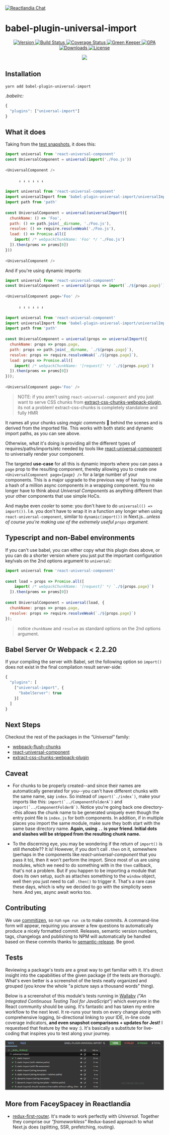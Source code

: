 <a href="https://gitter.im/Reactlandia/Lobby" target="_blank">
  <img alt="Reactlandia Chat" src="https://s3-us-west-1.amazonaws.com/cdn.reactlandia.com/reactlandia-chat.png">
</a>

# babel-plugin-universal-import

<p align="center">
  <a href="https://www.npmjs.com/package/babel-plugin-universal-import">
    <img src="https://img.shields.io/npm/v/babel-plugin-universal-import.svg" alt="Version" />
  </a>

  <a href="https://travis-ci.org/faceyspacey/babel-plugin-universal-import">
    <img src="https://travis-ci.org/faceyspacey/babel-plugin-universal-import.svg?branch=master" alt="Build Status" />
  </a>

  <a href="https://lima.codeclimate.com/github/faceyspacey/babel-plugin-universal-import/coverage">
    <img src="https://lima.codeclimate.com/github/faceyspacey/babel-plugin-universal-import/badges/coverage.svg" alt="Coverage Status"/>
  </a>

  <a href="https://greenkeeper.io">
    <img src="https://badges.greenkeeper.io/faceyspacey/babel-plugin-universal-import.svg" alt="Green Keeper" />
  </a>

  <a href="https://lima.codeclimate.com/github/faceyspacey/babel-plugin-universal-import">
    <img src="https://lima.codeclimate.com/github/faceyspacey/babel-plugin-universal-import/badges/gpa.svg" alt="GPA" />
  </a>

  <a href="https://www.npmjs.com/package/babel-plugin-universal-import">
    <img src="https://img.shields.io/npm/dt/babel-plugin-universal-import.svg" alt="Downloads" />
  </a>

  <a href="https://www.npmjs.com/package/babel-plugin-universal-import">
    <img src="https://img.shields.io/npm/l/babel-plugin-universal-import.svg" alt="License" />
  </a>
</p>


<p align="center">
  <img src="https://s3-us-west-1.amazonaws.com/cdn.reactlandia.com/universal-component-banner.png" />
</p>

## Installation
```
yarn add babel-plugin-universal-import
```
*.babelrc:*
```js
{
  "plugins": ["universal-import"]
}
```


## What it does
Taking from the [test snapshots](./__tests__/__snapshots__/index.js.snap), it does this:

```js
import universal from 'react-universal-component'
const UniversalComponent = universal(import('./Foo.js'))

<UniversalComponent />

      ↓ ↓ ↓ ↓ ↓ ↓

import universal from 'react-universal-component'
import universalImport from 'babel-plugin-universal-import/universalImport.js'
import path from 'path'

const UniversalComponent = universal(universalImport({
  chunkName: () => 'Foo',
  path: () => path.join(__dirname, './Foo.js'),
  resolve: () => require.resolveWeak('./Foo.js'),
  load: () => Promise.all([
    import( /* webpackChunkName: 'Foo' */ './Foo.js')
  ]).then(proms => proms[0])
}))

<UniversalComponent />
```

And if you're using dynamic imports:

```js
import universal from 'react-universal-component'
const UniversalComponent = universal(props => import(`./${props.page}`))

<UniversalComponent page='Foo' />

      ↓ ↓ ↓ ↓ ↓ ↓

import universal from 'react-universal-component'
import universalImport from 'babel-plugin-universal-import/universalImport.js'
import path from 'path'

const UniversalComponent = universal(props => universalImport({
  chunkName: props => props.page,
  path: props => path.join(__dirname, `./${props.page}`),
  resolve: props => require.resolveWeak(`./${props.page}`),
  load: props => Promise.all([
    import( /* webpackChunkName: '[request]' */ `./${props.page}`)
  ]).then(proms => proms[0])
}));

<UniversalComponent page='Foo' />
```
> NOTE: if you aren't using `react-universal-component` and you just want to serve CSS chunks from [extract-css-chunks-webpack-plugin](https://github.com/faceyspacey/extract-css-chunks-webpack-plugin), its not a problem! extract-css-chunks is completely standalone and fully HMR

It names all your chunks using *magic comments* 🔮 behind the scenes and is derived from the imported file. This works with both static and dynamic import paths, as you can see above.

Otherwise, what it's doing is providing all the different types of requires/paths/imports/etc needed by tools like [react-universal-component](https://github.com/faceyspacey/react-universal-component) to universally render your component.

The targeted **use-case** for all this is dynamic imports where you can pass a `page` prop to the resulting component, thereby allowing you to create one `<UniversalComponent page={page} />` for a large number of your components. This is a major upgrade to the previous way of having to make a hash of a million async components in a wrapping component. You no longer have to think about *Universal Components* as anything different than your other components that use simple HoCs.


And maybe even *cooler* to some: you don't have to do `universal(() => import())`. I.e. you don't have to wrap it in a function any longer when using `react-universal-component`, similar to `dynamic(import())` in Next.js...*unless of course you're making use of the extremely useful `props` argument.*

## Typescript and non-Babel environments

If you can't use babel, you can either copy what this plugin does above, or you can do a shorter version where you just put the important configuration key/vals on the 2nd options argument to `universal`:

```js
import universal from 'react-universal-component'

const load = props => Promise.all([
    import( /* webpackChunkName: '[request]' */ `./${props.page}`)
  ]).then(proms => proms[0])

const UniversalComponent = universal(load, {
  chunkName: props => props.page,
  resolve: props => require.resolveWeak(`./${props.page}`)
});
```
> notice `chunkName` and `resolve` as standard options on the 2nd options argument.

## Babel Server Or Webpack < 2.2.20

If your compiling the server with Babel, set the following option so `import()` does not exist in the final compilation result server-side:

```js
{
  "plugins": [
    ["universal-import", {
      "babelServer": true
    }]
  ]
}
```

## Next Steps

Checkout the rest of the packages in the *"Universal"* family:
- [webpack-flush-chunks](https://github.com/faceyspacey/webpack-flush-chunks)
- [react-universal-component](https://github.com/faceyspacey/react-universal-component)
- [extract-css-chunks-webpack-plugin](https://github.com/faceyspacey/extract-css-chunks-webpack-plugin)

## Caveat
- For chunks to be properly created--and since their names are automatically generated for you--you can't have different chunks with the same name, say `index`. So instead of ```import(`./index`)```, make your imports like this: ```import(`../ComponentFolderA`)``` and ```import(`../ComponentFolderB`)```. Notice you're going back one directory--this allows the chunk name to be generated uniquely even though the entry point file is `index.js` for both components. In addition, if in multiple places you import the same module, make sure they both start with the same base directory name. **Again, using `..` is your friend. Initial dots and slashes will be stripped from the resulting chunk name.**

- To the discerning eye, you may be wondering if the return of `import()` is still *thenable*?? It is! However, if you don't call `.then` on it, somewhere (perhaps in the components like *react-universal-component* that you pass it to), then it won't perform the import. Since most of us are using modules, which we need to do something with in the `then` callback, that's not a problem. But if you happen to be importing a module that does its own setup, such as attaches something to the `window` object, well then you just need to call `.then()` to trigger it. That's a rare case these days, which is why we decided to go with the simplicity seen here. And yes, async await works too.

## Contributing

We use [commitizen](https://github.com/commitizen/cz-cli), so run `npm run cm` to make commits. A command-line form will appear, requiring you answer a few questions to automatically produce a nicely formatted commit. Releases, semantic version numbers, tags, changelogs and publishing to NPM will automatically be handled based on these commits thanks to [semantic-release](https://github.com/semantic-release/semantic-release). Be good.


## Tests

Reviewing a package's tests are a great way to get familiar with it. It's direct insight into the capabilities of the given package (if the tests are thorough). What's even better is a screenshot of the tests neatly organized and grouped (you know the whole "a picture says a thousand words" thing).

Below is a screenshot of this module's tests running in [Wallaby](https://wallabyjs.com) *("An Integrated Continuous Testing Tool for JavaScript")* which everyone in the React community should be using. It's fantastic and has taken my entire workflow to the next level. It re-runs your tests on every change along with comprehensive logging, bi-directional linking to your IDE, in-line code coverage indicators, **and even snapshot comparisons + updates for Jest!** I requestsed that feature by the way :). It's basically a substitute for live-coding that inspires you to test along your journey.


![babel-plugin-universal-import screenshot](./screenshot.png)

## More from FaceySpacey in Reactlandia
- [redux-first-router](https://github.com/faceyspacey/redux-first-router). It's made to work perfectly with *Universal*. Together they comprise our *"frameworkless"* Redux-based approach to what Next.js does (splitting, SSR, prefetching, routing).
